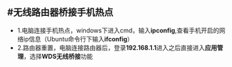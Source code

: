 #无线路由器桥接手机热点
-----
- 1.电脑连接手机热点，windows下进入cmd，输入**ipconfig**,查看手机开启的网络ip信息（Ubuntu命令行下输入**ifconfig**）
- 2.路由器重置，电脑连接路由器后，登录**192.168.1.1**进入之后直接进入**应用管理**，选择**WDS无线桥接**功能
